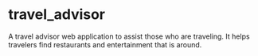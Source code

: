 # travel_advisor
A travel advisor web application to assist those who are traveling. It helps travelers find restaurants and entertainment that is around. 
